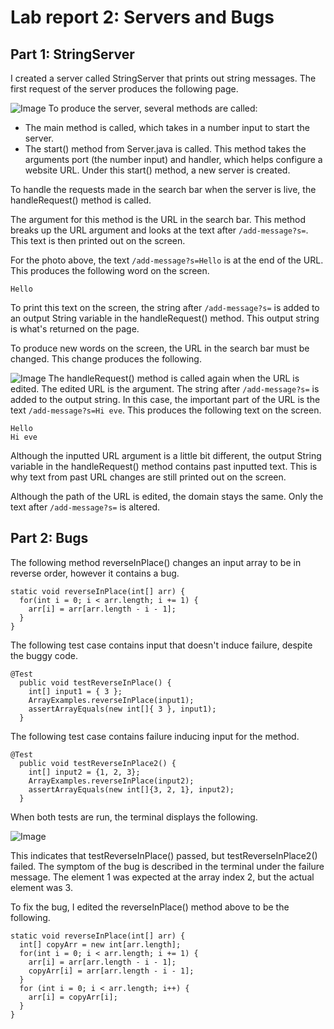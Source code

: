 # Lab report 2: Servers and Bugs

## Part 1: StringServer
I created a server called StringServer that prints out string messages. The first request of the server produces the following page.

![Image](https://user-images.githubusercontent.com/122569733/215231995-69a9c05c-8059-4c3c-ac9d-a43959f86e85.png)
To produce the server, several methods are called: 
- The main method is called, which takes in a number input to start the server.
- The start() method from Server.java is called. This method takes the arguments port (the number input) and handler, which helps configure a website URL. Under this start() method, a new server is created.  

To handle the requests made in the search bar when the server is live, the handleRequest() method is called.

The argument for this method is the URL in the search bar. This method breaks up the URL argument and looks at the text after `/add-message?s=`. This text is then printed out on the screen.

For the photo above, the text `/add-message?s=Hello` is at the end of the URL. This produces the following word on the screen. 
```
Hello
``` 
To print this text on the screen, the string after `/add-message?s=` is added to an output String variable in the handleRequest() method. This output string is what's returned on the page. 

To produce new words on the screen, the URL in the search bar must be changed. This change produces the following. 

![Image](https://user-images.githubusercontent.com/122569733/215233406-fdbb2a32-e033-4e72-85dd-0055ec5a2c0d.png)
The handleRequest() method is called again when the URL is edited. The edited URL is the argument. The string after `/add-message?s=` is added to the output string. In this case, the important part of the URL is the text `/add-message?s=Hi eve`. This produces the following text on the screen.
```
Hello
Hi eve
```
Although the inputted URL argument is a little bit different, the output String variable in the handleRequest() method contains past inputted text. This is why text from past URL changes are still printed out on the screen.

Although the path of the URL is edited, the domain stays the same. Only the text after `/add-message?s=` is altered.
## Part 2: Bugs 
The following method reverseInPlace() changes an input array to be in reverse order, however it contains a bug.
```
static void reverseInPlace(int[] arr) {
  for(int i = 0; i < arr.length; i += 1) {
    arr[i] = arr[arr.length - i - 1];
  }
}
```
The following test case contains input that doesn't induce failure, despite the buggy code.
```
@Test 
  public void testReverseInPlace() {
    int[] input1 = { 3 };
    ArrayExamples.reverseInPlace(input1);
    assertArrayEquals(new int[]{ 3 }, input1);
  }
```
The following test case contains failure inducing input for the method.
``` 
@Test
  public void testReverseInPlace2() {
    int[] input2 = {1, 2, 3};
    ArrayExamples.reverseInPlace(input2);
    assertArrayEquals(new int[]{3, 2, 1}, input2);
  }
```
When both tests are run, the terminal displays the following. 

![Image](https://user-images.githubusercontent.com/122569733/215306491-7e18b4ed-afb9-4661-8438-d5f97641fd14.png)

This indicates that testReverseInPlace() passed, but testReverseInPlace2() failed. The symptom of the bug is described in the terminal under the failure message. The element 1 was expected at the array index 2, but the actual element was 3.

To fix the bug, I edited the reverseInPlace() method above to be the following.
```
static void reverseInPlace(int[] arr) {
  int[] copyArr = new int[arr.length];
  for(int i = 0; i < arr.length; i += 1) {
    arr[i] = arr[arr.length - i - 1];
    copyArr[i] = arr[arr.length - i - 1];
  }
  for (int i = 0; i < arr.length; i++) {
    arr[i] = copyArr[i];
  }
}
```

